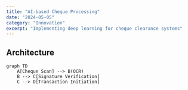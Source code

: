 ```yaml
---
title: "AI-based Cheque Processing"
date: "2024-05-05"
category: "Innovation"
excerpt: "Implementing deep learning for cheque clearance systems"
---
```


## Architecture

```mermaid
graph TD
    A[Cheque Scan] --> B(OCR)
    B --> C[Signature Verification]
    C --> D[Transaction Initiation]
```
